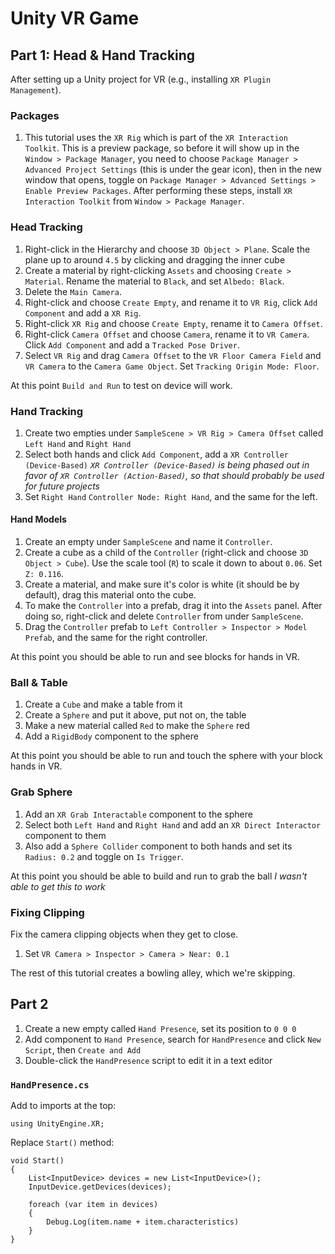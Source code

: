 # Unity VR Game

## Part 1: Head & Hand Tracking

After setting up a Unity project for VR (e.g., installing `XR Plugin Management`).

### Packages

1. This tutorial uses the `XR Rig` which is part of the `XR Interaction Toolkit`. This is a preview package, so before it will show up in the `Window > Package Manager`, you need to choose `Package Manager > Advanced Project Settings` (this is under the gear icon), then in the new window that opens, toggle on `Package Manager > Advanced Settings > Enable Preview Packages`. After performing these steps, install `XR Interaction Toolkit` from `Window > Package Manager`.

### Head Tracking

1. Right-click in the Hierarchy and choose `3D Object > Plane`. Scale the plane up to around `4.5` by clicking and dragging the inner cube
2. Create a material by right-clicking `Assets` and choosing `Create > Material`. Rename the material to `Black`, and set `Albedo: Black`.
3. Delete the `Main Camera`.
4. Right-click and choose `Create Empty`, and rename it to `VR Rig`, click `Add Component` and add a `XR Rig`.
5. Right-click `XR Rig` and choose `Create Empty`, rename it to `Camera Offset`.
6. Right-click `Camera Offset` and choose `Camera`, rename it to `VR Camera`. Click `Add Component` and add a `Tracked Pose Driver`.
7. Select `VR Rig` and drag `Camera Offset` to the `VR Floor Camera Field` and `VR Camera` to the `Camera Game Object`. Set `Tracking Origin Mode: Floor`.

At this point `Build and Run` to test on device will work.

### Hand Tracking

1. Create two empties under `SampleScene > VR Rig > Camera Offset` called `Left Hand` and `Right Hand`
2. Select both hands and click `Add Component`, add a `XR Controller (Device-Based)` *`XR Controller (Device-Based)` is being phased out in favor of `XR Controller (Action-Based)`, so that should probably be used for future projects*
3. Set `Right Hand` `Controller Node: Right Hand`, and the same for the left.

#### Hand Models

1. Create an empty under `SampleScene` and name it `Controller`.
2. Create a cube as a child of the `Controller` (right-click and choose `3D Object > Cube`). Use the scale tool (`R`) to scale it down to about `0.06`. Set `Z: 0.116`.
3. Create a material, and make sure it's color is white (it should be by default), drag this material onto the cube.
4. To make the `Controller` into a prefab, drag it into the `Assets` panel. After doing so, right-click and delete `Controller` from under `SampleScene`.
5. Drag the `Controller` prefab to `Left Controller > Inspector > Model Prefab`, and the same for the right controller.

At this point you should be able to run and see blocks for hands in VR.

### Ball & Table

1. Create a `Cube` and make a table from it
2. Create a `Sphere` and put it above, put not on, the table
3. Make a new material called `Red` to make the `Sphere` red
4. Add a `RigidBody` component to the sphere

At this point you should be able to run and touch the sphere with your block hands in VR.

### Grab Sphere

1. Add an `XR Grab Interactable` component to the sphere
2. Select both `Left Hand` and `Right Hand` and add an `XR Direct Interactor` component to them
3. Also add a `Sphere Collider` component to both hands and set its `Radius: 0.2` and toggle on `Is Trigger`.

At this point you should be able to build and run to grab the ball *I wasn't able to get this to work*

### Fixing Clipping

Fix the camera clipping objects when they get to close.

1. Set `VR Camera > Inspector > Camera > Near: 0.1`

The rest of this tutorial creates a bowling alley, which we're skipping.

## Part 2

1. Create a new empty called `Hand Presence`, set its position to `0 0 0`
2. Add component to `Hand Presence`, search for `HandPresence` and click `New Script`, then `Create and Add`
3. Double-click the `HandPresence` script to edit it in a text editor

### `HandPresence.cs`

Add to imports at the top:

    using UnityEngine.XR;

Replace `Start()` method:

    void Start()
    {
        List<InputDevice> devices = new List<InputDevice>();
        InputDevice.getDevices(devices);

        foreach (var item in devices)
        {
            Debug.Log(item.name + item.characteristics)
        }
    }

